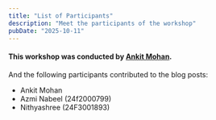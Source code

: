 ```yaml
---
title: "List of Participants"
description: "Meet the participants of the workshop"
pubDate: "2025-10-11"
---
```


#### This workshop was conducted by [Ankit Mohan](https://linkedin.com/in/ankitmhn).

And the following participants contributed to the blog posts:

- Ankit Mohan
- Azmi Nabeel (24f2000799)
- Nithyashree (24F3001893)